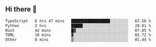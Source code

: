## Hi there 👋

<!--
**whirlun/whirlun** is a ✨ _special_ ✨ repository because its `README.md` (this file) appears on your GitHub profile.

Here are some ideas to get you started:

- 🔭 I’m currently working on ...
- 🌱 I’m currently learning ...
- 👯 I’m looking to collaborate on ...
- 🤔 I’m looking for help with ...
- 💬 Ask me about ...
- 📫 How to reach me: ...
- 😄 Pronouns: ...
- ⚡ Fun fact: ...
-->
<!--START_SECTION:waka-->

```txt
TypeScript   6 hrs 47 mins   █████████████████░░░░░░░░   67.56 %
Python       2 hrs           █████░░░░░░░░░░░░░░░░░░░░   20.01 %
Rust         42 mins         █▓░░░░░░░░░░░░░░░░░░░░░░░   07.05 %
TOML         16 mins         ▓░░░░░░░░░░░░░░░░░░░░░░░░   02.72 %
Other        8 mins          ▒░░░░░░░░░░░░░░░░░░░░░░░░   01.44 %
```

<!--END_SECTION:waka-->
